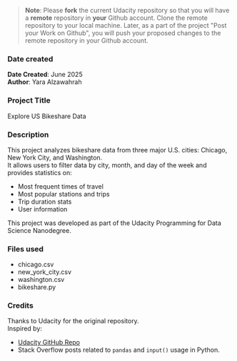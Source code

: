 >**Note**: Please **fork** the current Udacity repository so that you will have a **remote** repository in **your** Github account. Clone the remote repository to your local machine. Later, as a part of the project "Post your Work on Github", you will push your proposed changes to the remote repository in your Github account.

### Date created
**Date Created**: June 2025  
**Author**: Yara Alzawahrah

### Project Title
Explore US Bikeshare Data

### Description
This project analyzes bikeshare data from three major U.S. cities: Chicago, New York City, and Washington.  
It allows users to filter data by city, month, and day of the week and provides statistics on:
- Most frequent times of travel
- Most popular stations and trips
- Trip duration stats
- User information

This project was developed as part of the Udacity Programming for Data Science Nanodegree.


### Files used
- chicago.csv  
- new_york_city.csv  
- washington.csv  
- bikeshare.py


### Credits
Thanks to Udacity for the original repository.  
Inspired by:
- [Udacity GitHub Repo](https://github.com/udacity/pdsnd_github)
- Stack Overflow posts related to `pandas` and `input()` usage in Python.

